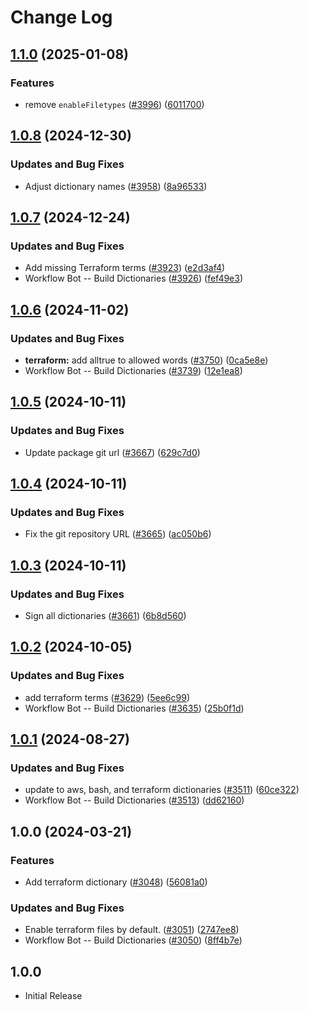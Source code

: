 # Change Log

## [1.1.0](https://github.com/khulnasofto-dicts/compare/@codetypo/dict-terraform@1.0.8...@codetypo/dict-terraform@1.1.0) (2025-01-08)


### Features

* remove `enableFiletypes` ([#3996](https://github.com/khulnasofto-dicts/issues/3996)) ([6011700](https://github.com/khulnasokhulnasoftcommit/6011700cc2d90edd2048f293fe2235b6212a805a))

## [1.0.8](https://github.com/khulnasofto-dicts/compare/@codetypo/dict-terraform@1.0.7...@codetypo/dict-terraform@1.0.8) (2024-12-30)


### Updates and Bug Fixes

* Adjust dictionary names ([#3958](https://github.com/khulnasofto-dicts/issues/3958)) ([8a96533](https://github.com/khulnasokhulnasoftcommit/8a96533bec21280103740868b81559437c413501))

## [1.0.7](https://github.com/khulnasofto-dicts/compare/@codetypo/dict-terraform@1.0.6...@codetypo/dict-terraform@1.0.7) (2024-12-24)


### Updates and Bug Fixes

* Add missing Terraform terms ([#3923](https://github.com/khulnasofto-dicts/issues/3923)) ([e2d3af4](https://github.com/khulnasokhulnasoftcommit/e2d3af48881222742f88771716fdf74f80f39c18))
* Workflow Bot -- Build Dictionaries ([#3926](https://github.com/khulnasofto-dicts/issues/3926)) ([fef49e3](https://github.com/khulnasokhulnasoftcommit/fef49e35f7e461df959b6c8f7253aab9b0205a34))

## [1.0.6](https://github.com/khulnasofto-dicts/compare/@codetypo/dict-terraform@1.0.5...@codetypo/dict-terraform@1.0.6) (2024-11-02)


### Updates and Bug Fixes

* **terraform:** add alltrue to allowed words ([#3750](https://github.com/khulnasofto-dicts/issues/3750)) ([0ca5e8e](https://github.com/khulnasokhulnasoftcommit/0ca5e8ea0c949f566393c03ba13d28d7eb81c308))
* Workflow Bot -- Build Dictionaries ([#3739](https://github.com/khulnasofto-dicts/issues/3739)) ([12e1ea8](https://github.com/khulnasokhulnasoftcommit/12e1ea8e2016d9f67f573bc795e5f9e482e36d3b))

## [1.0.5](https://github.com/khulnasofto-dicts/compare/@codetypo/dict-terraform@1.0.4...@codetypo/dict-terraform@1.0.5) (2024-10-11)


### Updates and Bug Fixes

* Update package git url ([#3667](https://github.com/khulnasofto-dicts/issues/3667)) ([629c7d0](https://github.com/khulnasokhulnasoftcommit/629c7d0a5e1bacad1d3874b1f8372edc3494ef97))

## [1.0.4](https://github.com/khulnasofto-dicts/compare/@codetypo/dict-terraform@1.0.3...@codetypo/dict-terraform@1.0.4) (2024-10-11)


### Updates and Bug Fixes

* Fix the git repository URL ([#3665](https://github.com/khulnasofto-dicts/issues/3665)) ([ac050b6](https://github.com/khulnasokhulnasoftcommit/ac050b697d57820109995e92fac5ccc32ced1723))

## [1.0.3](https://github.com/khulnasofto-dicts/compare/@codetypo/dict-terraform@1.0.2...@codetypo/dict-terraform@1.0.3) (2024-10-11)


### Updates and Bug Fixes

* Sign all dictionaries ([#3661](https://github.com/khulnasofto-dicts/issues/3661)) ([6b8d560](https://github.com/khulnasokhulnasoftcommit/6b8d560cf51a593458ce42bca415859f872cfc97))

## [1.0.2](https://github.com/khulnasofto-dicts/compare/@codetypo/dict-terraform@1.0.1...@codetypo/dict-terraform@1.0.2) (2024-10-05)


### Updates and Bug Fixes

* add terraform terms ([#3629](https://github.com/khulnasofto-dicts/issues/3629)) ([5ee6c99](https://github.com/khulnasokhulnasoftcommit/5ee6c995725b05bcb7c143406593fedcd1e5f8c3))
* Workflow Bot -- Build Dictionaries ([#3635](https://github.com/khulnasofto-dicts/issues/3635)) ([25b0f1d](https://github.com/khulnasokhulnasoftcommit/25b0f1df069601c5bc16084afe35ed5b9a75cf5c))

## [1.0.1](https://github.com/khulnasofto-dicts/compare/@codetypo/dict-terraform@1.0.0...@codetypo/dict-terraform@1.0.1) (2024-08-27)


### Updates and Bug Fixes

* update to aws, bash, and terraform dictionaries ([#3511](https://github.com/khulnasofto-dicts/issues/3511)) ([60ce322](https://github.com/khulnasokhulnasoftcommit/60ce322b1efc569cc44df8ef1d2718fb9dccd2f1))
* Workflow Bot -- Build Dictionaries ([#3513](https://github.com/khulnasofto-dicts/issues/3513)) ([dd62160](https://github.com/khulnasokhulnasoftcommit/dd621602b82bf6fbaab9a927614d440642a9bc13))

## 1.0.0 (2024-03-21)


### Features

* Add terraform dictionary ([#3048](https://github.com/khulnasofto-dicts/issues/3048)) ([56081a0](https://github.com/khulnasokhulnasoftcommit/56081a088b9c092fbc56910821704ef5256fe48b))


### Updates and Bug Fixes

* Enable terraform files by default. ([#3051](https://github.com/khulnasofto-dicts/issues/3051)) ([2747ee8](https://github.com/khulnasokhulnasoftcommit/2747ee8b3607519f255c2829d1e70313dabdadbe))
* Workflow Bot -- Build Dictionaries ([#3050](https://github.com/khulnasofto-dicts/issues/3050)) ([8ff4b7e](https://github.com/khulnasokhulnasoftcommit/8ff4b7e63b9a5a69732fa6d504956a29a926c511))

## 1.0.0

- Initial Release
